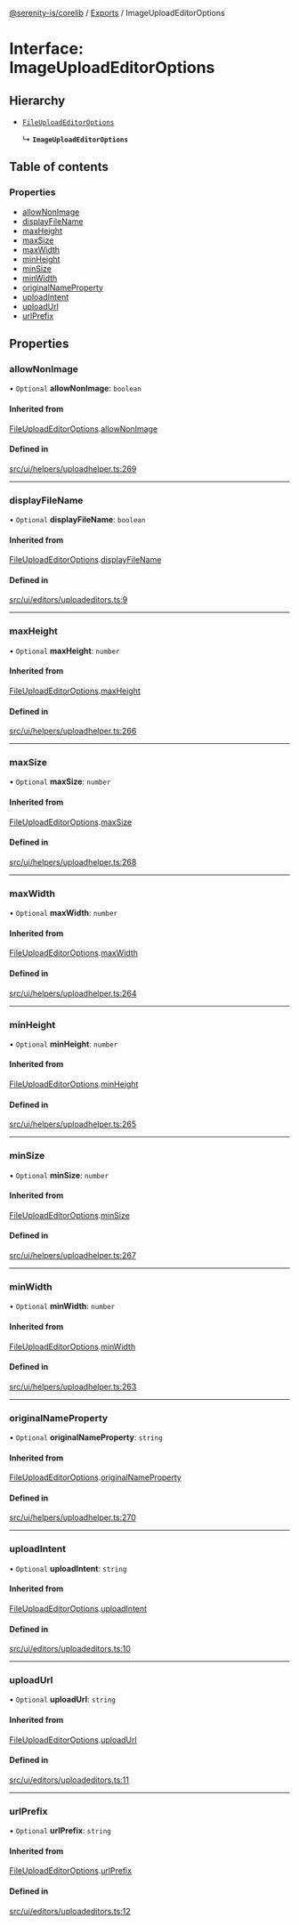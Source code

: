 [@serenity-is/corelib](../README.md) / [Exports](../modules.md) / ImageUploadEditorOptions

# Interface: ImageUploadEditorOptions

## Hierarchy

- [`FileUploadEditorOptions`](FileUploadEditorOptions.md)

  ↳ **`ImageUploadEditorOptions`**

## Table of contents

### Properties

- [allowNonImage](ImageUploadEditorOptions.md#allownonimage)
- [displayFileName](ImageUploadEditorOptions.md#displayfilename)
- [maxHeight](ImageUploadEditorOptions.md#maxheight)
- [maxSize](ImageUploadEditorOptions.md#maxsize)
- [maxWidth](ImageUploadEditorOptions.md#maxwidth)
- [minHeight](ImageUploadEditorOptions.md#minheight)
- [minSize](ImageUploadEditorOptions.md#minsize)
- [minWidth](ImageUploadEditorOptions.md#minwidth)
- [originalNameProperty](ImageUploadEditorOptions.md#originalnameproperty)
- [uploadIntent](ImageUploadEditorOptions.md#uploadintent)
- [uploadUrl](ImageUploadEditorOptions.md#uploadurl)
- [urlPrefix](ImageUploadEditorOptions.md#urlprefix)

## Properties

### allowNonImage

• `Optional` **allowNonImage**: `boolean`

#### Inherited from

[FileUploadEditorOptions](FileUploadEditorOptions.md).[allowNonImage](FileUploadEditorOptions.md#allownonimage)

#### Defined in

[src/ui/helpers/uploadhelper.ts:269](https://github.com/serenity-is/serenity/blob/master/packages/corelib/src/ui/helpers/uploadhelper.ts#L269)

___

### displayFileName

• `Optional` **displayFileName**: `boolean`

#### Inherited from

[FileUploadEditorOptions](FileUploadEditorOptions.md).[displayFileName](FileUploadEditorOptions.md#displayfilename)

#### Defined in

[src/ui/editors/uploadeditors.ts:9](https://github.com/serenity-is/serenity/blob/master/packages/corelib/src/ui/editors/uploadeditors.ts#L9)

___

### maxHeight

• `Optional` **maxHeight**: `number`

#### Inherited from

[FileUploadEditorOptions](FileUploadEditorOptions.md).[maxHeight](FileUploadEditorOptions.md#maxheight)

#### Defined in

[src/ui/helpers/uploadhelper.ts:266](https://github.com/serenity-is/serenity/blob/master/packages/corelib/src/ui/helpers/uploadhelper.ts#L266)

___

### maxSize

• `Optional` **maxSize**: `number`

#### Inherited from

[FileUploadEditorOptions](FileUploadEditorOptions.md).[maxSize](FileUploadEditorOptions.md#maxsize)

#### Defined in

[src/ui/helpers/uploadhelper.ts:268](https://github.com/serenity-is/serenity/blob/master/packages/corelib/src/ui/helpers/uploadhelper.ts#L268)

___

### maxWidth

• `Optional` **maxWidth**: `number`

#### Inherited from

[FileUploadEditorOptions](FileUploadEditorOptions.md).[maxWidth](FileUploadEditorOptions.md#maxwidth)

#### Defined in

[src/ui/helpers/uploadhelper.ts:264](https://github.com/serenity-is/serenity/blob/master/packages/corelib/src/ui/helpers/uploadhelper.ts#L264)

___

### minHeight

• `Optional` **minHeight**: `number`

#### Inherited from

[FileUploadEditorOptions](FileUploadEditorOptions.md).[minHeight](FileUploadEditorOptions.md#minheight)

#### Defined in

[src/ui/helpers/uploadhelper.ts:265](https://github.com/serenity-is/serenity/blob/master/packages/corelib/src/ui/helpers/uploadhelper.ts#L265)

___

### minSize

• `Optional` **minSize**: `number`

#### Inherited from

[FileUploadEditorOptions](FileUploadEditorOptions.md).[minSize](FileUploadEditorOptions.md#minsize)

#### Defined in

[src/ui/helpers/uploadhelper.ts:267](https://github.com/serenity-is/serenity/blob/master/packages/corelib/src/ui/helpers/uploadhelper.ts#L267)

___

### minWidth

• `Optional` **minWidth**: `number`

#### Inherited from

[FileUploadEditorOptions](FileUploadEditorOptions.md).[minWidth](FileUploadEditorOptions.md#minwidth)

#### Defined in

[src/ui/helpers/uploadhelper.ts:263](https://github.com/serenity-is/serenity/blob/master/packages/corelib/src/ui/helpers/uploadhelper.ts#L263)

___

### originalNameProperty

• `Optional` **originalNameProperty**: `string`

#### Inherited from

[FileUploadEditorOptions](FileUploadEditorOptions.md).[originalNameProperty](FileUploadEditorOptions.md#originalnameproperty)

#### Defined in

[src/ui/helpers/uploadhelper.ts:270](https://github.com/serenity-is/serenity/blob/master/packages/corelib/src/ui/helpers/uploadhelper.ts#L270)

___

### uploadIntent

• `Optional` **uploadIntent**: `string`

#### Inherited from

[FileUploadEditorOptions](FileUploadEditorOptions.md).[uploadIntent](FileUploadEditorOptions.md#uploadintent)

#### Defined in

[src/ui/editors/uploadeditors.ts:10](https://github.com/serenity-is/serenity/blob/master/packages/corelib/src/ui/editors/uploadeditors.ts#L10)

___

### uploadUrl

• `Optional` **uploadUrl**: `string`

#### Inherited from

[FileUploadEditorOptions](FileUploadEditorOptions.md).[uploadUrl](FileUploadEditorOptions.md#uploadurl)

#### Defined in

[src/ui/editors/uploadeditors.ts:11](https://github.com/serenity-is/serenity/blob/master/packages/corelib/src/ui/editors/uploadeditors.ts#L11)

___

### urlPrefix

• `Optional` **urlPrefix**: `string`

#### Inherited from

[FileUploadEditorOptions](FileUploadEditorOptions.md).[urlPrefix](FileUploadEditorOptions.md#urlprefix)

#### Defined in

[src/ui/editors/uploadeditors.ts:12](https://github.com/serenity-is/serenity/blob/master/packages/corelib/src/ui/editors/uploadeditors.ts#L12)
